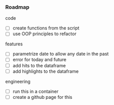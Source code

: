### Roadmap

code
- [ ] create functions from the script
- [ ] use OOP principles to refactor

features
- [ ] parametrize date to allow any date in the past
- [ ] error for today and future
- [ ] add hits to the dataframe
- [ ] add highlights to the dataframe

engineering
- [ ] run this in a container
- [ ] create a github page for this